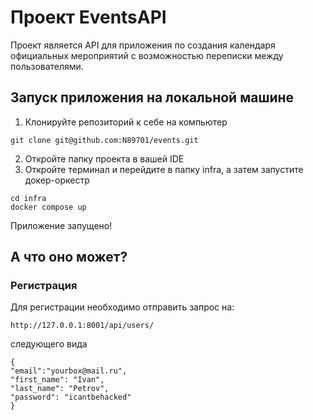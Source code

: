 # Проект EventsAPI
Проект является API для приложения по создания календаря официальных мероприятий с возможностью переписки между пользователями.

## Запуск приложения на локальной машине
1. Клонируйте репозиторий к себе на компьютер
```
git clone git@github.com:N89701/events.git
```
2. Откройте папку проекта в вашей IDE
3. Откройте терминал и перейдите в папку infra, а затем запустите докер-оркестр
```
cd infra
docker compose up
```
Приложение запущено!
## А что оно может?
### Регистрация
Для регистрации необходимо отправить запрос на:
```
http://127.0.0.1:8001/api/users/
```
следующего вида
```
{
"email":"yourbox@mail.ru",
"first_name": "Ivan",
"last_name": "Petrov",
"password": "icantbehacked"
}
```

